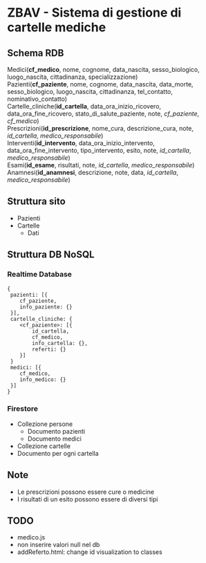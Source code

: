 # ZBAV - Sistema di gestione di cartelle mediche

## Schema RDB

Medici(**cf_medico**, nome, cognome, data_nascita, sesso_biologico, luogo_nascita, cittadinanza, specializzazione)\
Pazienti(**cf_paziente**, nome, cognome, data_nascita, data_morte, sesso_biologico, luogo_nascita, cittadinanza, tel_contatto, nominativo_contatto)\
Cartelle_cliniche(**id_cartella**, data_ora_inizio_ricovero, data_ora_fine_ricovero, stato_di_salute_paziente, note, *cf_paziente*, *cf_medico*)\
Prescrizioni(**id_prescrizione**, nome_cura, descrizione_cura, note, *id_cartella*, *medico_responsabile*)\
Interventi(**id_intervento**, data_ora_inizio_intervento, data_ora_fine_intervento, tipo_intervento, esito, note, *id_cartella*, *medico_responsabile*)\
Esami(**id_esame**, risultati, note, *id_cartella*, *medico_responsabile*)\
Anamnesi(**id_anamnesi**, descrizione, note, data, *id_cartella*, *medico_responsabile*)

## Struttura sito

- Pazienti
- Cartelle
  - Dati

## Struttura DB NoSQL

### Realtime Database

```
{
 pazienti: [{
 	cf_paziente,
 	info_paziente: {}
 }],
 cartelle_cliniche: {
 	<cf_paziente>: [{
		id_cartella,
		cf_medico,
		info_cartella: {},
		referti: {}
	}]
 }
 medici: [{
 	cf_medico,
	info_medico: {}
 }]
}
```

### Firestore

- Collezione persone
  - Documento pazienti
  - Documento medici
- Collezione cartelle
- Documento per ogni cartella

## Note

- Le prescrizioni possono essere cure o medicine
- I risultati di un esito possono essere di diversi tipi

## TODO

- medico.js
- non inserire valori null nel db
- addReferto.html: change id visualization to classes
